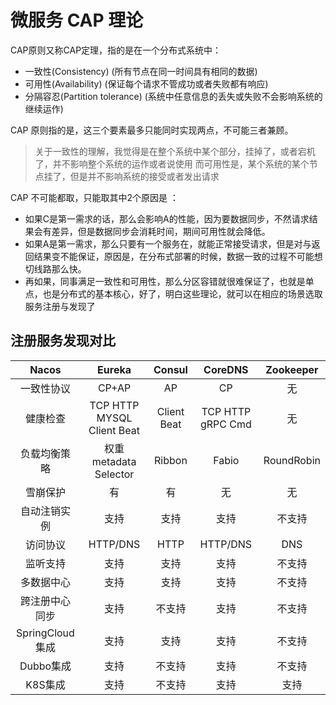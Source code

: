 
# 微服务 CAP 理论

CAP原则又称CAP定理，指的是在一个分布式系统中：

- 一致性(Consistency) (所有节点在同一时间具有相同的数据)
- 可用性(Availability) (保证每个请求不管成功或者失败都有响应)
- 分隔容忍(Partition tolerance) (系统中任意信息的丢失或失败不会影响系统的继续运作)


CAP 原则指的是，这三个要素最多只能同时实现两点，不可能三者兼顾。

> 关于一致性的理解，我觉得是在整个系统中某个部分，挂掉了，或者宕机了，并不影响整个系统的运作或者说使用
> 而可用性是，某个系统的某个节点挂了，但是并不影响系统的接受或者发出请求
 
CAP 不可能都取，只能取其中2个原因是 ：
- 如果C是第一需求的话，那么会影响A的性能，因为要数据同步，不然请求结果会有差异，但是数据同步会消耗时间，期间可用性就会降低。
- 如果A是第一需求，那么只要有一个服务在，就能正常接受请求，但是对与返回结果变不能保证，原因是，在分布式部署的时候，数据一致的过程不可能想切线路那么快。
- 再如果，同事满足一致性和可用性，那么分区容错就很难保证了，也就是单点，也是分布式的基本核心，好了，明白这些理论，就可以在相应的场景选取服务注册与发现了

## 注册服务发现对比

|Nacos | Eureka | Consul | CoreDNS | Zookeeper|
| :---: | :---: | :---: | :---: | :---: |
|一致性协议 | CP+AP | AP | CP | 无 | CP |
|健康检查 | TCP HTTP MYSQL Client Beat | Client Beat | TCP HTTP gRPC Cmd | 无  | Keep Alive |
|负载均衡策略 | 权重 metadata Selector | Ribbon | Fabio | RoundRobin | 无 |
|雪崩保护 | 有 | 有 | 无 | 无 | 无 |
|自动注销实例 | 支持 | 支持 | 支持 | 不支持 | 支持 |
|访问协议 | HTTP/DNS | HTTP | HTTP/DNS | DNS | TCP |
|监听支持 | 支持 | 支持 | 支持 | 不支持 | 支持 |
|多数据中心 | 支持 | 支持 | 支持 | 不支持 | 不支持 |
|跨注册中心同步 | 支持 | 不支持 | 支持 | 不支持 | 不支持 |
|SpringCloud集成 | 支持 | 支持 | 支持 | 不支持 | 支持 |
|Dubbo集成 | 支持 | 不支持 | 支持 | 不支持 | 支持 |
|K8S集成 | 支持 | 不支持 | 支持 | 支持 | 不支持 |